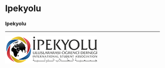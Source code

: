 # Ipekyolu

### Ipekyolu
------
![alt text][logo]

[logo]: ./images/logo/logo1.png "Logo Title Text 2"
